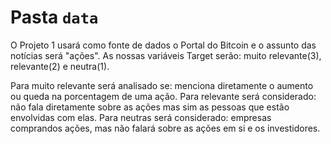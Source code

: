 # Pasta `data`

O Projeto 1 usará como fonte de dados o Portal do Bitcoin e o assunto das notícias será "ações".
As nossas variáveis Target serão: muito relevante(3), relevante(2) e neutra(1).

Para muito relevante será analisado se: menciona diretamente o aumento ou queda na porcentagem de uma ação.
Para relevante será considerado: não fala diretamente sobre as ações mas sim as pessoas que estão envolvidas com elas.
Para neutras será considerado: empresas comprandos ações, mas não falará sobre as ações em si e os investidores.


